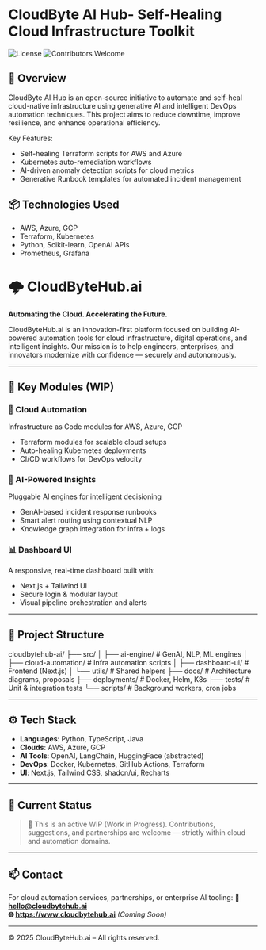 # CloudByte AI Hub- Self-Healing Cloud Infrastructure Toolkit

![License](https://img.shields.io/badge/license-MIT-green)
![Contributors Welcome](https://img.shields.io/badge/contributions-welcome-brightgreen.svg)

## 🚀 Overview

CloudByte AI Hub is an open-source initiative to automate and self-heal cloud-native infrastructure using generative AI and intelligent DevOps automation techniques. This project aims to reduce downtime, improve resilience, and enhance operational efficiency.

Key Features:
- Self-healing Terraform scripts for AWS and Azure
- Kubernetes auto-remediation workflows
- AI-driven anomaly detection scripts for cloud metrics
- Generative Runbook templates for automated incident management

## 📦 Technologies Used
- AWS, Azure, GCP
- Terraform, Kubernetes
- Python, Scikit-learn, OpenAI APIs
- Prometheus, Grafana

# 🌩️ CloudByteHub.ai

**Automating the Cloud. Accelerating the Future.**

CloudByteHub.ai is an innovation-first platform focused on building AI-powered automation tools for cloud infrastructure, digital operations, and intelligent insights. Our mission is to help engineers, enterprises, and innovators modernize with confidence — securely and autonomously.

---

## 🚀 Key Modules (WIP)

### 🔧 Cloud Automation
Infrastructure as Code modules for AWS, Azure, GCP
- Terraform modules for scalable cloud setups
- Auto-healing Kubernetes deployments
- CI/CD workflows for DevOps velocity

### 🧠 AI-Powered Insights
Pluggable AI engines for intelligent decisioning
- GenAI-based incident response runbooks
- Smart alert routing using contextual NLP
- Knowledge graph integration for infra + logs

### 📊 Dashboard UI
A responsive, real-time dashboard built with:
- Next.js + Tailwind UI
- Secure login & modular layout
- Visual pipeline orchestration and alerts

---

## 📁 Project Structure

cloudbytehub-ai/
├── src/
│ ├── ai-engine/ # GenAI, NLP, ML engines
│ ├── cloud-automation/ # Infra automation scripts
│ ├── dashboard-ui/ # Frontend (Next.js)
│ └── utils/ # Shared helpers
├── docs/ # Architecture diagrams, proposals
├── deployments/ # Docker, Helm, K8s
├── tests/ # Unit & integration tests
└── scripts/ # Background workers, cron jobs

---

## ⚙️ Tech Stack

- **Languages**: Python, TypeScript, Java
- **Clouds**: AWS, Azure, GCP
- **AI Tools**: OpenAI, LangChain, HuggingFace (abstracted)
- **DevOps**: Docker, Kubernetes, GitHub Actions, Terraform
- **UI**: Next.js, Tailwind CSS, shadcn/ui, Recharts

---

## 📌 Current Status

> 🚧 This is an active WIP (Work in Progress). Contributions, suggestions, and partnerships are welcome — strictly within cloud and automation domains.

---

## 📫 Contact

For cloud automation services, partnerships, or enterprise AI tooling:
**📧 hello@cloudbytehub.ai**  
**🌐 https://www.cloudbytehub.ai** *(Coming Soon)*

---

© 2025 CloudByteHub.ai – All rights reserved.
